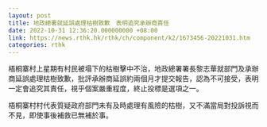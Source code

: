```yaml
---
layout: post
title: 地政總署就延誤處理枯樹致歉　表明追究承辦商責任
date: 2022-10-31 12:36:20.000000000 +08:00
link: https://news.rthk.hk/rthk/ch/component/k2/1673456-20221031.htm
categories: rthk
---
```


梧桐寨村上星期有村民被塌下的枯樹擊中不治，地政總署署長黎志華就部門及承辦商延誤處理枯樹致歉，批評承辦商延誤約兩個月才提交報告，認為不可接受，表明一定會追究其責任，視乎個案嚴重程度，終止投標是選項之一。

梧桐寨村村代表質疑政府部門未有及時處理有風險的枯樹，又不滿當局對投訴視而不見，即使事後補救已無補於事。
